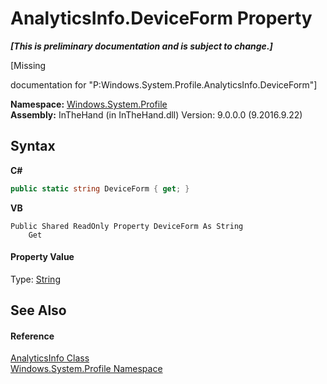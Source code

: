 # AnalyticsInfo.DeviceForm Property 
 _**\[This is preliminary documentation and is subject to change.\]**_

\[Missing <summary> documentation for "P:Windows.System.Profile.AnalyticsInfo.DeviceForm"\]

**Namespace:**&nbsp;<a href="N_Windows_System_Profile">Windows.System.Profile</a><br />**Assembly:**&nbsp;InTheHand (in InTheHand.dll) Version: 9.0.0.0 (9.2016.9.22)

## Syntax

**C#**<br />
``` C#
public static string DeviceForm { get; }
```

**VB**<br />
``` VB
Public Shared ReadOnly Property DeviceForm As String
	Get
```


#### Property Value
Type: <a href="http://msdn2.microsoft.com/en-us/library/s1wwdcbf" target="_blank">String</a>

## See Also


#### Reference
<a href="T_Windows_System_Profile_AnalyticsInfo">AnalyticsInfo Class</a><br /><a href="N_Windows_System_Profile">Windows.System.Profile Namespace</a><br />